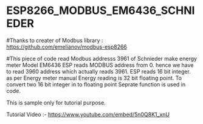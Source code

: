 # ESP8266_MODBUS_EM6436_SCHNIEDER

#Thanks to creater of Modbus library : https://github.com/emelianov/modbus-esp8266

#This piece of code read Modbus addresss 3961 of Schnieder make energy meter Model EM6436
ESP reads MODBUS address from 0. hence we have to read 3960 address which actually reads 3961.
ESP reads 16 bit integer. as per Energy meter manual Energy reading is 32 bit floating point.
To convert two 16 bit integer in to floating point Seprate function is used in code.

This is sample only for tutorial purpose.

Tutorial Video :- https://www.youtube.com/embed/5n0Q8K1_xnU
